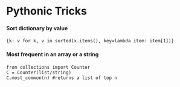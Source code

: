 # Pythonic Tricks

#### Sort dictionary by value
```
{k: v for k, v in sorted(x.items(), key=lambda item: item[1])}
```

#### Most frequent in an array or a string
```
from collections import Counter
C = Counter(list/string)
C.most_common(n) #returns a list of top n
```